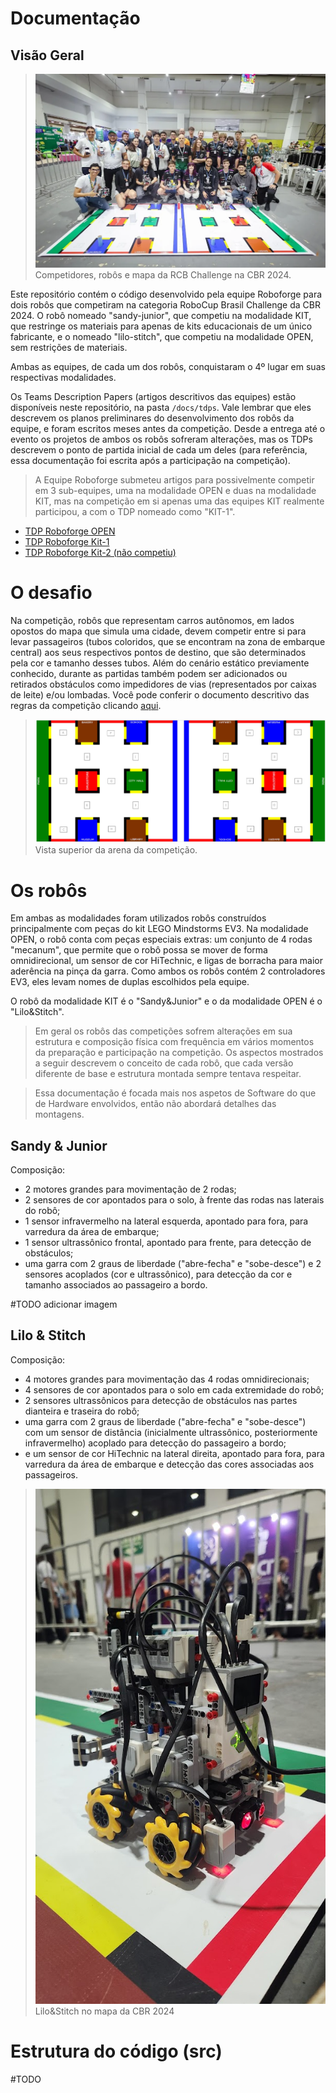 # Documentação

## Visão Geral

> ![Competidores, robôs e mapa da RCB Challenge na CBR 2024](/docs/assets/cbr2024.png)
> Competidores, robôs e mapa da RCB Challenge na CBR 2024.

Este repositório contém o código desenvolvido pela equipe Roboforge para dois robôs que competiram na categoria RoboCup Brasil Challenge da CBR 2024. O robô nomeado "sandy-junior", que competiu na modalidade KIT, que restringe os materiais para apenas de kits educacionais de um único fabricante, e o nomeado "lilo-stitch", que competiu na modalidade OPEN, sem restrições de materiais.

Ambas as equipes, de cada um dos robôs, conquistaram o 4º lugar em suas respectivas modalidades.

Os Teams Description Papers (artigos descritivos das equipes) estão disponíveis neste repositório, na pasta `/docs/tdps`. Vale lembrar que eles descrevem os planos preliminares do desenvolvimento dos robôs da equipe, e foram escritos meses antes da competição. Desde a entrega até o evento os projetos de ambos os robôs sofreram alterações, mas os TDPs descrevem o ponto de partida inicial de cada um deles (para referência, essa documentação foi escrita após a participação na competição).

> A Equipe Roboforge submeteu artigos para possivelmente competir em 3 sub-equipes, uma na modalidade OPEN e duas na modalidade KIT, mas na competição em si apenas uma das equipes KIT realmente participou, a com o TDP nomeado como "KIT-1".

- [TDP Roboforge OPEN](/docs/tdps/tdp_roboforge_cbr_2024_open.pdf)
- [TDP Roboforge Kit-1](/docs/tdps/tdp_roboforge_cbr_2024_kit_1.pdf)
- [TDP Roboforge Kit-2 (não competiu)](/docs/tdps/tdp_roboforge_cbr_2024_kit_2.pdf)

# O desafio

Na competição, robôs que representam carros autônomos, em lados opostos do mapa que simula uma cidade, devem competir entre si para levar passageiros (tubos coloridos, que se encontram na zona de embarque central) aos seus respectivos pontos de destino, que são determinados pela cor e tamanho desses tubos. Além do cenário estático previamente conhecido, durante as partidas também podem ser adicionados ou retirados obstáculos como impedidores de vias (representados por caixas de leite) e/ou lombadas. Você pode conferir o documento descritivo das regras da competição clicando [aqui](/regras.pdf).

> ![Vista superior da arena da competição](/docs/assets/arena.png)
> Vista superior da arena da competição.

# Os robôs

Em ambas as modalidades foram utilizados robôs construídos principalmente com peças do kit LEGO Mindstorms EV3. Na modalidade OPEN, o robô conta com peças especiais extras: um conjunto de 4 rodas "mecanum", que permite que o robô possa se mover de forma omnidirecional, um sensor de cor HiTechnic, e ligas de borracha para maior aderência na pinça da garra. Como ambos os robôs contém 2 controladores EV3, eles levam nomes de duplas escolhidos pela equipe.

O robô da modalidade KIT é o "Sandy&Junior" e o da modalidade OPEN é o "Lilo&Stitch".

> Em geral os robôs das competições sofrem alterações em sua estrutura e composição física com frequência em vários momentos da preparação e participação na competição. Os aspectos mostrados a seguir descrevem o conceito de cada robô, que cada versão diferente de base e estrutura montada sempre tentava respeitar.

> Essa documentação é focada mais nos aspetos de Software do que de Hardware envolvidos, então não abordará detalhes das montagens.

## Sandy & Junior

Composição:

- 2 motores grandes para movimentação de 2 rodas;
- 2 sensores de cor apontados para o solo, à frente das rodas nas laterais do robô;
- 1 sensor infravermelho na lateral esquerda, apontado para fora, para varredura da área de embarque;
- 1 sensor ultrassônico frontal, apontado para frente, para detecção de obstáculos;
- uma garra com 2 graus de liberdade ("abre-fecha" e "sobe-desce") e 2 sensores acoplados (cor e ultrassônico), para detecção da cor e tamanho associados ao passageiro a bordo.

#TODO adicionar imagem

## Lilo & Stitch

Composição:

- 4 motores grandes para movimentação das 4 rodas omnidirecionais;
- 4 sensores de cor apontados para o solo em cada extremidade do robô;
- 2 sensores ultrassônicos para detecção de obstáculos nas partes dianteira e traseira do robô;
- uma garra com 2 graus de liberdade ("abre-fecha" e "sobe-desce") com um sensor de distância (inicialmente ultrassônico, posteriormente infravermelho) acoplado para detecção do passageiro a bordo;
- e um sensor de cor HiTechnic na lateral direita, apontado para fora, para varredura da área de embarque e detecção das cores associadas aos passageiros.

> ![Lilo&Stitch no mapa da CBR 2024](/docs/assets/lilostich.png)
> Lilo&Stitch no mapa da CBR 2024

# Estrutura do código (src)

#TODO
